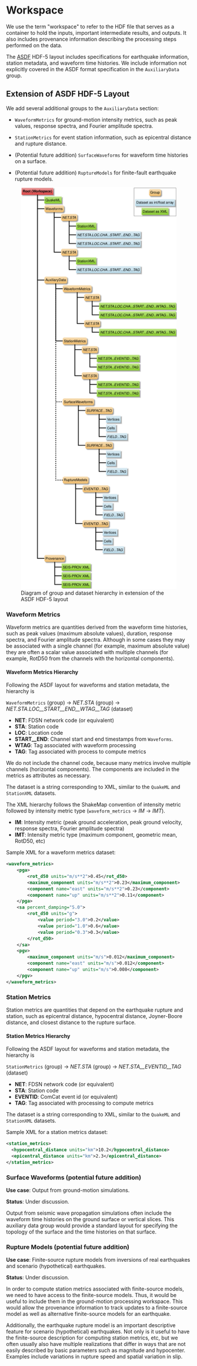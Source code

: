 # Workspace

We use the term "workspace" to refer to the HDF file that serves as a
container to hold the inputs, important intermediate results, and
outputs. It also includes provenance information describing the processing
steps performed on the data.

The [ASDF](https://academic.oup.com/gji/article/207/2/1003/2583765)
HDF-5 layout includes specifications for earthquake information,
station metadata, and waveform time histories. We include information
not explicitly covered in the ASDF format specification in the
`AuxiliaryData` group.

## Extension of ASDF HDF-5 Layout

We add several additional groups to the `AuxiliaryData` section:

* `WaveformMetrics` for ground-motion intensity metrics, such as peak
values, response spectra, and Fourier amplitude spectra.

* `StationMetrics` for event station information, such as epicentral
distance and rupture distance.

* (Potential future addition) `SurfaceWaveforms` for waveform time histories
  on a surface.

* (Potential future addition) `RuptureModels` for finite-fault earthquake
  rupture models.


<figure>
  <img width="600px" src="figs/asdf_layout.png" alt="ASDF layout"/>
  <figcaption>Diagram of group and dataset hierarchy in extension of the
ASDF HDF-5 layout</figcaption>
</figure>


### Waveform Metrics

Waveform metrics are quantities derived from the waveform time
histories, such as peak values (maximum absolute values), duration,
response spectra, and Fourier amplitude spectra. Although in some
cases they may be associated with a single channel (for example,
maximum absolute value) they are often a scalar value associated with
multiple channels (for example, RotD50 from the channels with the
horizontal components).

#### Waveform Metrics Hierarchy

Following the ASDF layout for waveforms and station metadata, the
hierarchy is

`WaveformMetrics` (group) -> *NET.STA* (group)
-> *NET.STA.LOC__START__END__WTAG__TAG* (dataset)

  * **NET**: FDSN network code (or equivalent)
  * **STA**: Station code
  * **LOC**: Location code
  * **START__END**: Channel start and end timestamps from `Waveforms`.
  * **WTAG**: Tag associated with waveform processing
  * **TAG**: Tag associated with process to compute metrics

We do not include the channel code, because many metrics involve
multiple channels (horizontal components). The components are included
in the metrics as attributes as necessary.

The dataset is a string corresponding to XML, similar to the `QuakeML`
and `StationXML` datasets.

The XML hierarchy follows the ShakeMap convention of intensity metric
followed by intensity metric type (`waveform_metrics` -> *IM* -> *IMT*).

  * **IM**: Intensity metric (peak ground acceleration, peak ground
velocity, response spectra, Fourier amplitude spectra)
  * **IMT**: Intensity metric type (maximum component, geometric mean,
RotD50, etc)

Sample XML for a waveform metrics dataset:
```xml
<waveform_metrics>
    <pga>
        <rot_d50 units="m/s**2">0.45</rot_d50>
        <maximum_component units="m/s**2">0.23</maximum_component>
        <component name="east" units="m/s**2">0.23</component>
        <component name="up" units="m/s**2">0.11</component>
    </pga>
    <sa percent_damping="5.0">
        <rot_d50 units="g">
	        <value period="3.0">0.2</value>
	        <value period="1.0">0.6</value>
	        <value period="0.3">0.3</value>
        </rot_d50>
    </sa>
    <pgv>
        <maximum_component units="m/s">0.012</maximum_component>
        <component name="east" units="m/s">0.012</component>
        <component name="up" units="m/s">0.008</component>
    </pgv>
</waveform_metrics>
```

### Station Metrics

Station metrics are quantities that depend on the earthquake rupture
and station, such as epicentral distance, hypocentral distance,
Joyner-Boore distance, and closest distance to the rupture surface.

#### Station Metrics Hierarchy

Following the ASDF layout for waveforms and station metadata, the
hierarchy is

`StationMetrics` (group) -> *NET.STA* (group)
-> *NET.STA__EVENTID__TAG* (dataset)

  * **NET**: FDSN network code (or equivalent)
  * **STA**: Station code
  * **EVENTID**: ComCat event id (or equivalent)
  * **TAG**: Tag associated with processing to compute metrics

The dataset is a string corresponding to XML, similar to the `QuakeML`
and `StationXML` datasets.

Sample XML for a station metrics dataset:
```xml
<station_metrics>
  <hypocentral_distance units="km">10.2</hypocentral_distance>
  <epicentral_distance units="km">2.3</epicentral_distance>
</station_metrics>
```

### Surface Waveforms (potential future addition)

**Use case**: Output from ground-motion simulations.

**Status**: Under discussion.

Output from seismic wave propagation simulations often include the
waveform time histories on the ground surface or vertical slices. This
auxiliary data group would provide a standard layout for specifying
the topology of the surface and the time histories on that surface.

### Rupture Models (potential future addition)

**Use case**: Finite-source rupture models from inversions of real
earthquakes and scenario (hypothetical) earthquakes.

**Status**: Under discussion.

In order to compute station metrics associated with finite-source
models, we need to have access to the finite-source models. Thus, it
would be useful to include them in the ground-motion processing
workspace. This would allow the provenance information to track
updates to a finite-source model as well as alternative finite-source
models for an earthquake.

Additionally, the earthquake rupture model is an important descriptive
feature for scenario (hypothetical) earthquakes. Not only is it useful
to have the finite-source description for computing station metrics,
etc, but we often usually also have multiple realizations that differ
in ways that are not easily described by basic parameters such as
magnitude and hypocenter. Examples include variations in rupture speed
and spatial variation in slip.

